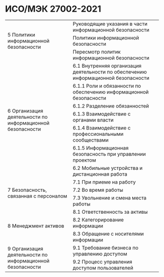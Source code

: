 # ИСО/МЭК 27002-2021
<table>
    </tr>
    <tr>
        <td rowspan="3">5 Политики информационной безопасности</td>
        <td> Руководящие указания в части информационной безопасности </td>
    </tr>
    <tr>
        <td>Политики информационной безопасности </td>
    </tr>
     <td>Пересмотр политик информационной безопасности </td>
    <tr>
    </tr>
    </tr>
    <tr>
        <td rowspan="7">6 Организация деятельности по информационной безопасности</td>
        <td>     6.1 Внутренняя организация деятельности по обеспечению информационной безопасности </td>
    </tr>
    <tr>
        <td>6.1.1 Роли и обязанности по обеспечению информационной безопасности
 </td>
    </tr>
        <td>6.1.2 Разделение обязанностей
  </td>
    </tr>
    </tr>
    <td>6.1.3 Взаимодействие с органами власти<td>
    <tr>
    <td>6.1.4 Взаимодействие с профессиональными сообществами<td>
    <tr>
    <td>6.1.5 Информационная безопасность при управлении проектом<td>
    <tr>
    <td>6.2 Мобильные устройства и дистанционная работа<td>
    <tr>
        <td rowspan="4">7 Безопасность, связанная с персоналом</td>
    </tr>
    <td>7.1 При приеме на работу</td>
    </tr>
    <td>7.2 Во время работы</td>
    </tr>
    <td>7.3 Увольнение и смена места работы</td>
    </tr>
    <td rowspan="4">8 Менеджмент активов</td>
 <td>8.1 Ответственность за активы</td>
 </tr>
    <td>8.2 Категорирование информации<td>
</tr>
<td>8.3 Обращение с носителями информации<td>
</tr>
<tr>
<tr>
<td rowspan="7">9 Организация деятельности по информационной безопасности</td>
<tr>
<td>     9.1 Требование бизнеса по управлению доступом<td>
<tr>
<td>     9.2 Процесс управления доступом пользователей
<td>
<tr>
</table>